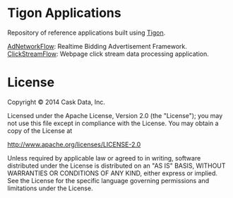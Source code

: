 Tigon Applications
==================

Repository of reference applications built using [Tigon](http://tigon.io/).

[AdNetworkFlow](/AdNetworkFlow/): Realtime Bidding Advertisement Framework.<br>
[ClickStreamFlow](/ClickStreamFlow/): Webpage click stream data processing application.


License
=======

Copyright © 2014 Cask Data, Inc.

Licensed under the Apache License, Version 2.0 (the "License"); you may not use this file except in compliance with the License. You may obtain a copy of the License at

  http://www.apache.org/licenses/LICENSE-2.0

Unless required by applicable law or agreed to in writing, software distributed under the License is distributed on an "AS IS" BASIS, WITHOUT WARRANTIES OR CONDITIONS OF ANY KIND, either express or implied. See the License for the specific language governing permissions and limitations under the License.
